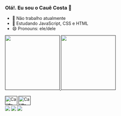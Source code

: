 ### Olá!. Eu sou o Cauê Costa 👋

- 🔭 Não trabalho atualmente
- 🌱 Estudando JavaScript, CSS e HTML
- 😄 Pronouns: ele/dele

<div>
  <a href= "">
  <img height= 180em src="https://github-readme-stats.vercel.app/api?username=Bluecaue&show_icons=true&theme=midnight-purple&include_all_commits=true&count_private=true">
  <img height= 180em src="https://github-readme-stats.vercel.app/api/top-langs/?username=Bluecaue&layout=compact&langs_count=16&theme=midnight-purple">
  
</div>
  <!-- Estou no Notebook não sei se esta divido corretamente em monitores maiores !--->
<div style='display': inline_block><br>
  <img align='cemter' alt='Caue-css' height='30' width='40' src="https://cdn.jsdelivr.net/gh/devicons/devicon/icons/css3/css3-original.svg"/>
  <img align='cemter' alt='Caue-html' height='30' width='40' src="https://cdn.jsdelivr.net/gh/devicons/devicon/icons/html5/html5-original.svg"/>
<!--<img src="https://cdn.jsdelivr.net/gh/devicons/devicon/icons/javascript/javascript-original.svg" /> !-->
          
</div>
  
<div>
  <a href="" target="_blank"><img src="https://img.shields.io/badge/Gmail-D14836?style=for-the-badge&logo=gmail&logoColor=white" target="_blank"></a>
  <a href="" target="_blank"><img src="https://img.shields.io/badge/LinkedIn-0077B5?style=for-the-badge&logo=linkedin&logoColor=white" target="_blank"></a>
  <a href="" target="_blank"><img src="https://img.shields.io/badge/Discord-7289DA?style=for-the-badge&logo=discord&logoColor=white" target="_blank"></a>
</div>
